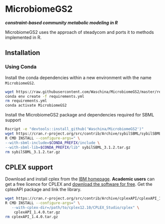 # MicrobiomeGS2 

***constraint-based community metabolic modeling in R***

MicrobiomeGS2 uses the approach of steadycom and ports it to methods implemented in R. 

## Installation

### Using Conda


Install the conda dependencies within a new environment with the name `MicrobiomeGS2`.

```sh
wget https://raw.githubusercontent.com/Waschina/MicrobiomeGS2/master/requirements.yml
conda env create -f requirements.yml
rm requirements.yml
conda activate MicrobiomeGS2
```

Install the MicrobiomeGS2 package and dependencies required for SBML support

```sh
Rscript -e "devtools::install_github('Waschina/MicrobiomeGS2')"
wget https://cran.r-project.org/src/contrib/Archive/sybilSBML/sybilSBML_3.1.2.tar.gz
R CMD INSTALL --configure-args=" \
--with-sbml-include=$CONDA_PREFIX/include \
--with-sbml-lib=$CONDA_PREFIX/lib" sybilSBML_3.1.2.tar.gz
rm sybilSBML_3.1.2.tar.gz
```

## CPLEX support

Download and install cplex from the [IBM homepage](https://www.ibm.com/support/pages/downloading-ibm-ilog-cplex-optimization-studio-v12100). **Academic users** can get a free licence for CPLEX and [download the software for free](https://github.com/academic-initiative/documentation/blob/main/academic-initiative/how-to/How-to-download-IBM-ILOG-CPLEX/readme.md). Get the cplexAPI package and link the library.

```sh
wget https://cran.r-project.org/src/contrib/Archive/cplexAPI/cplexAPI_1.4.0.tar.gz
R CMD INSTALL --configure-args=" \
   --with-cplex-dir=/path/to/cplex12.10/CPLEX_Studio/cplex" \
    cplexAPI_1.4.0.tar.gz
rm cplexAPI_1.4.0.tar.gz
```
